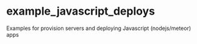 example_javascript_deploys
==========================

Examples for provision servers and deploying Javascript (nodejs/meteor) apps
